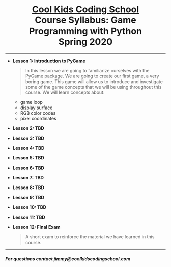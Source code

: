 # <center>[**Cool Kids Coding School**](http://www.coolkidscodingschool.com)<br>Course Syllabus: **Game Programming with Python**<br>  Spring 2020
---
+ **Lesson 1:  Introduction to PyGame**
  > In this lesson we are going to familiarize ourselves with the PyGame package.  We are going to create our first game, a very boring game.  This game will allow us to introduce and investigate some of the game concepts that we will be using throughout this course.  We will learn concepts about:
  + game loop
  + display surface
  + RGB color codes
  + pixel coordinates
  
+ **Lesson 2:  TBD**
  
+ **Lesson 3: TBD**

+ **Lesson 4: TBD**

+ **Lesson 5: TBD**

+ **Lesson 6: TBD**

+ **Lesson 7: TBD**

+ **Lesson 8:  TBD**

+ **Lesson 9:  TBD**

+ **Lesson 10:  TBD**

+ **Lesson 11: TBD**
  
+ **Lesson 12: Final Exam**
  > A short exam to reinforce the material we have learned in this course.
  
---
##### For questions contact _jimmy@coolkidscodingschool.com_
